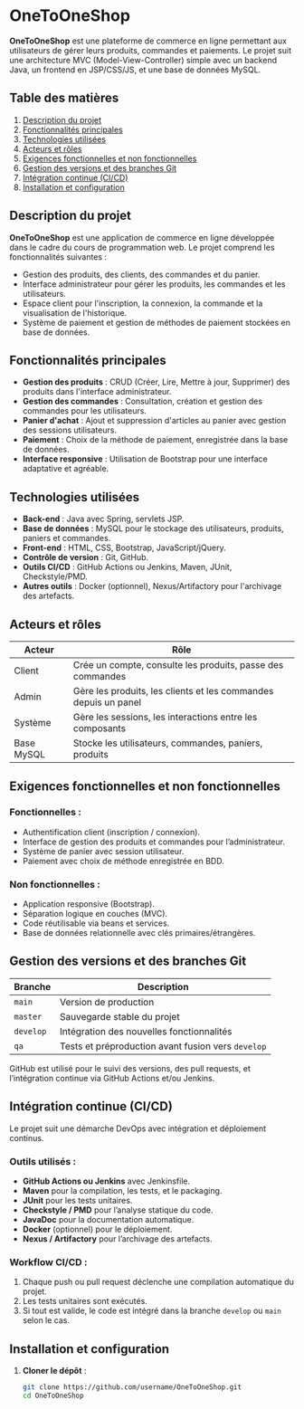 # OneToOneShop

**OneToOneShop** est une plateforme de commerce en ligne permettant aux utilisateurs de gérer leurs produits, commandes et paiements. Le projet suit une architecture MVC (Model-View-Controller) simple avec un backend Java, un frontend en JSP/CSS/JS, et une base de données MySQL.

## Table des matières

1. [Description du projet](#description-du-projet)
2. [Fonctionnalités principales](#fonctionnalités-principales)
3. [Technologies utilisées](#technologies-utilisées)
4. [Acteurs et rôles](#acteurs-et-rôles)
5. [Exigences fonctionnelles et non fonctionnelles](#exigences-fonctionnelles-et-non-fonctionnelles)
6. [Gestion des versions et des branches Git](#gestion-des-versions-et-des-branches-git)
7. [Intégration continue (CI/CD)](#intégration-continue-cicd)
8. [Installation et configuration](#installation-et-configuration)


## Description du projet

**OneToOneShop** est une application de commerce en ligne développée dans le cadre du cours de programmation web. Le projet comprend les fonctionnalités suivantes :

- Gestion des produits, des clients, des commandes et du panier.
- Interface administrateur pour gérer les produits, les commandes et les utilisateurs.
- Espace client pour l'inscription, la connexion, la commande et la visualisation de l'historique.
- Système de paiement et gestion de méthodes de paiement stockées en base de données.

## Fonctionnalités principales

- **Gestion des produits** : CRUD (Créer, Lire, Mettre à jour, Supprimer) des produits dans l'interface administrateur.
- **Gestion des commandes** : Consultation, création et gestion des commandes pour les utilisateurs.
- **Panier d'achat** : Ajout et suppression d'articles au panier avec gestion des sessions utilisateurs.
- **Paiement** : Choix de la méthode de paiement, enregistrée dans la base de données.
- **Interface responsive** : Utilisation de Bootstrap pour une interface adaptative et agréable.

## Technologies utilisées

- **Back-end** : Java avec Spring, servlets JSP.
- **Base de données** : MySQL pour le stockage des utilisateurs, produits, paniers et commandes.
- **Front-end** : HTML, CSS, Bootstrap, JavaScript/jQuery.
- **Contrôle de version** : Git, GitHub.
- **Outils CI/CD** : GitHub Actions ou Jenkins, Maven, JUnit, Checkstyle/PMD.
- **Autres outils** : Docker (optionnel), Nexus/Artifactory pour l'archivage des artefacts.

## Acteurs et rôles

| Acteur  | Rôle                                                     |
|---------|----------------------------------------------------------|
| Client  | Crée un compte, consulte les produits, passe des commandes |
| Admin   | Gère les produits, les clients et les commandes depuis un panel |
| Système | Gère les sessions, les interactions entre les composants |
| Base MySQL | Stocke les utilisateurs, commandes, paniers, produits |

## Exigences fonctionnelles et non fonctionnelles

### Fonctionnelles :
- Authentification client (inscription / connexion).
- Interface de gestion des produits et commandes pour l’administrateur.
- Système de panier avec session utilisateur.
- Paiement avec choix de méthode enregistrée en BDD.

### Non fonctionnelles :
- Application responsive (Bootstrap).
- Séparation logique en couches (MVC).
- Code réutilisable via beans et services.
- Base de données relationnelle avec clés primaires/étrangères.

## Gestion des versions et des branches Git

| Branche   | Description                                        |
|-----------|----------------------------------------------------|
| `main`    | Version de production                             |
| `master`  | Sauvegarde stable du projet                       |
| `develop` | Intégration des nouvelles fonctionnalités         |
| `qa`      | Tests et préproduction avant fusion vers `develop`|

GitHub est utilisé pour le suivi des versions, des pull requests, et l’intégration continue via GitHub Actions et/ou Jenkins.

## Intégration continue (CI/CD)

Le projet suit une démarche DevOps avec intégration et déploiement continus.

### Outils utilisés :
- **GitHub Actions ou Jenkins** avec Jenkinsfile.
- **Maven** pour la compilation, les tests, et le packaging.
- **JUnit** pour les tests unitaires.
- **Checkstyle / PMD** pour l’analyse statique du code.
- **JavaDoc** pour la documentation automatique.
- **Docker** (optionnel) pour le déploiement.
- **Nexus / Artifactory** pour l’archivage des artefacts.

### Workflow CI/CD :
1. Chaque push ou pull request déclenche une compilation automatique du projet.
2. Les tests unitaires sont exécutés.
3. Si tout est valide, le code est intégré dans la branche `develop` ou `main` selon le cas.

## Installation et configuration

1. **Cloner le dépôt** :
   ```bash
   git clone https://github.com/username/OneToOneShop.git
   cd OneToOneShop
